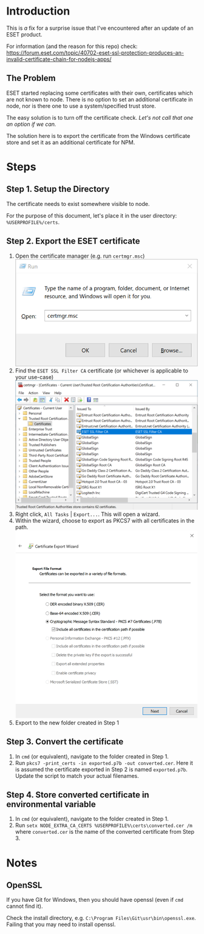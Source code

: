 # Introduction

This is _a_ fix for a surprise issue that I've encountered after an update of an ESET product.

For information (and the reason for this repo) check: 
https://forum.eset.com/topic/40702-eset-ssl-protection-produces-an-invalid-certificate-chain-for-nodejs-apps/

## The Problem
ESET started replacing some certificates with their own, certificates which are not known to 
node.  There is no option to set an additional certificate in node, nor is there one to use a
system/specified trust store.

The easy solution is to turn off the certificate check.  _Let's not call that one an option if 
we can._

The solution here is to export the certificate from the Windows certificate store and set it as
an additional certificate for NPM.

# Steps

## Step 1. Setup the Directory
The certificate needs to exist somewhere visible to node.  

For the purpose of this document, let's place it in the user directory: `%USERPROFILE%/certs`.

## Step 2. Export the ESET certificate

1. Open the certificate manager (e.g. run `certmgr.msc`)![Screenshot of run dialog ready to open the certificate manager.](/run-certmgr.png)
2. Find the `ESET SSL Filter CA` certificate (or whichever is applicable to your use-case) ![Screenshot of certificate manager with ESET SSL selected.](certmgr-display.png)
3. Right click, `All Tasks` | `Export...`.  This will open a wizard.
4. Within the wizard, choose to export as PKCS7 with all certificates in the path. ![Screenshot of the described option selected](export-file-wizard.png)
5. Export to the new folder created in Step 1

## Step 3. Convert the certificate

1. In `cmd` (or equivalent), navigate to the folder created in Step 1.
2. Run `pkcs7 -print_certs -in exported.p7b -out converted.cer`.  Here it is assumed the 
certificate exported in Step 2 is named `exported.p7b`.  Update the script to match your
actual filenames.

## Step 4. Store converted certificate in environmental variable

1. In `cmd` (or equivalent), navigate to the folder created in Step 1.
2. Run `setx NODE_EXTRA_CA_CERTS %USERPROFILE%\certs\converted.cer /m` where `converted.cer` 
is the name of the converted certificate from Step 3.

# Notes
## OpenSSL
If you have Git for Windows, then you should have openssl (even if `cmd` cannot find it).

Check the install directory, e.g. `C:\Program Files\Git\usr\bin\openssl.exe`.  Failing that
you may need to install openssl.

